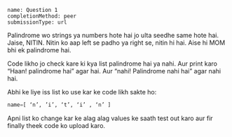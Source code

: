 ```ngMeta
name: Question 1
completionMethod: peer
submissionType: url
```

Palindrome wo strings ya numbers hote hai jo ulta seedhe same hote hai. Jaise, NITIN. Nitin ko aap left se padho ya right se, nitin hi hai. Aise hi MOM bhi ek palindrome hai.

Code likho jo check kare ki kya list palindrome hai ya nahi. Aur print karo “Haan! palindrome hai” agar hai. Aur “nahi! Palindrome nahi hai” agar nahi hai.

Abhi ke liye iss list ko use kar ke code likh sakte ho:

```python
name=[ ‘n’, ’i’, ‘t’, ‘i’ , ‘n’ ]
```

Apni list ko change kar ke alag alag values ke saath test out karo aur fir finally theek code ko upload karo.
